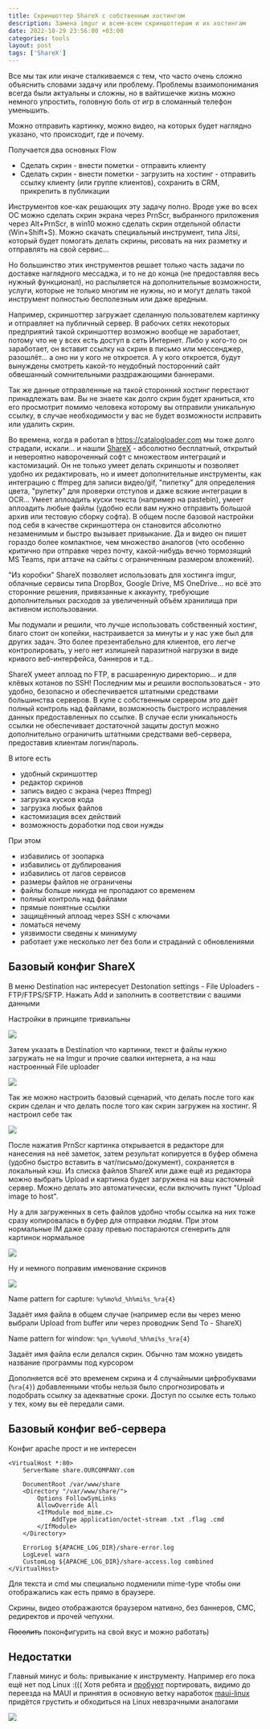 ```yaml
---
title: Скриншоттер ShareX с собственным хостингом
description: Замена imgur и всем-всем скриншоттерам и их хостингам
date: 2022-10-29 23:56:00 +03:00
categories: tools
layout: post
tags: ['ShareX']
---
```


Все мы так или иначе сталкиваемся с тем, что часто очень сложно объяснить словами задачу или проблему. 
Проблемы взаимопонимания всегда были актуальны и сложны, но в вайтишечке жизнь можно немного упростить, головную боль от игр в сломанный телефон уменьшить.

Можно отправить картинку, можно видео, на которых будет наглядно указано, что происходит, где и почему. 

Получается два основных Flow
- Сделать скрин - внести пометки - отправить клиенту
- Сделать скрин - внести пометки - загрузить на хостинг - отправить ссылку клиенту (или группе клиентов), сохранить в CRM, прикрепить в публикации

Инструментов кое-как решающих эту задачу полно. Вроде уже во всех ОС можно сделать скрин экрана через PrnScr, выбранного приложения через Alt+PrnScr, в win10 можно сделать скрин отдельной области (Win+Shift+S). Можно скачать специальный инструмент, типа Jitsi, который будет помогать делать скрины, рисовать на них разметку и отправлять на свой сервис...

Но большинство этих инструментов решает только часть задачи по доставке наглядного мессаджа, и то не до конца (не предоставляя весь нужный функционал), но распыляется на дополнительные возможности, услуги, которые не только многим не нужны, но и могут делать такой инструмент полностью бесполезным или даже вредным.

Например, скриншоттер загружает сделанную пользователем картинку и отправляет на публичный сервер. В рабочих сетях некоторых предприятий такой скриншоттер возможно вообще не заработает, потому что не у всех есть доступ в сеть Интернет. Либо у кого-то он заработает, он вставит ссылку на скрин в письмо или мессенджер, разошлёт... а оно ни у кого не откроется. А у кого откроется, будут вынуждены смотреть какой-то неудобный посторонний сайт обвешанный сомнительными раздражающими баннерами.

Так же данные отправленные на такой сторонний хостинг перестают принадлежать вам. Вы не знаете как долго скрин будет храниться, кто его просмотрит помимо человека которому вы отправили уникальную ссылку, в случае необходимости у вас не будет возможности исправить или удалить скрин.

Во времена, когда я работал в https://catalogloader.com мы тоже долго страдали, искали... и нашли [ShareX](https://github.com/ShareX/ShareX) - абсолютно бесплатный, открытый и невероятно навороченный софт с множеством интеграций и кастомизаций. Он не только умеет делать скриншоты и позволяет удобно их редактировать, но и имеет дополнительные инструменты, как интеграцию с ffmpeg для записи видео/gif, "пипетку" для определения цвета, "рулетку" для проверки отступов и даже всякие интеграции в OCR... Умеет аплоадить куски текста (например на pastebin), умеет аплоадить любые файлы (удобно если вам нужно отправить большой архив или тестовую сборку софта).
В общем после базовой настройки под себя в качестве скриншоттера он становится абсолютно незаменимым и быстро вызывает привыкание. Да и видео он пишет гораздо более компактное, чем множество аналогов (что особенно критично при отправке через почту, какой-нибудь вечно тормозящий MS Teams, при аттаче на сайты с ограниченным размером вложений).

"Из коробки" ShareX позволяет использовать для хостинга imgur, облачные сервисы типа DropBox, Google Drive, MS OneDrive... но всё это сторонние решения, привязанные к аккаунту, требующие дополнительных расходов за увеличенный объём хранилища при активном использовании.

Мы подумали и решили, что лучше использовать собственный хостинг, благо стоит он копейки, настраивается за минуты и у нас уже был для других задач. Это более презентабельно для клиентов, его легче контролировать, у него нет излишней паразитной нагрузки в виде кривого веб-интерфейса, баннеров и т.д..

ShareX умеет аплоад по FTP, в расшаренную директорию... и для клёвых котанов по SSH! Последним мы и решили воспользоваться - это удобно, безопасно и обеспечивается штатными средствами большинства серверов. В купе с собственным сервером это даёт полный контроль над файлами, возможность быстрого исправления данных предоставленных по ссылке. В случае если уникальность ссылки не обеспечивает достаточной защиты доступ можно дополнительно ограничить штатными средствами веб-сервера, предоставив клиентам логин/пароль.

В итоге есть
- удобный скриншоттер
- редактор скринов
- запись видео с экрана (через ffmpeg)
- загрузка кусков кода
- загрузка любых файлов
- кастомизация всех действий
- возможность доработки под свои нужды

При этом
- избавились от зоопарка
- избавились от дублирования
- избавились от лагов сервисов
- размеры файлов не ограничены
- файлы больше никуда не пропадают со временем
- полный контроль над файлами
- прямые понятные ссылки
- защищённый аплоад через SSH с ключами
- ломаться нечему
- уязвимости сведены к минимуму
- работает уже несколько лет без боли и страданий с обновлениями


## Базовый конфиг ShareX

В меню Destination нас интересует Destonation settings - File Uploaders - FTP/FTPS/SFTP. Нажать Add и заполнить в соответствии с вашими данными

Настройки в принципе тривиальны

![](image-20221107152656535.png)

Затем указать в Destination что картинки, текст и файлы нужно загружать не на Imgur и прочие свалки интернета, а на наш настроенный File uploader

![](image-20221107153114507.png)

Так же можно настроить базовый сценарий, что делать после того как скрин сделан и что делать после того как скрин загружен на хостинг. Я настроил себе так

![](image-20221107153415613.png)

После нажатия PrnScr картинка открывается в редакторе для нанесения на неё заметок, затем результат копируется в буфер обмена (удобно быстро вставить в чат/письмо/документ), сохраняется в локальный кэш. Из списка файлов ShareX или даже ещё из редактора можно выбрать Upload и картинка будет загружена на ваш кастомный сервер. Можно делать это автоматически, если включить пункт "Upload image to host".

Ну а для загруженных в сеть файлов удобно чтобы ссылка на них тоже сразу копировалась в буфер для отправки людям. При этом нормальные IM даже сразу превью постараются сгенерить для картинок нормальное

![](image-20221107153453379.png)

Ну и немного поправим именование скринов

![](image-20221107154624989.png)

Name pattern for capture: `%y%mo%d_%h%mi%s_%ra{4}`

Задаёт имя файла в общем случае (например если вы через меню выбрали Upload from buffer или через проводник Send To - ShareX)


Name pattern for window: `%pn_%y%mo%d_%h%mi%s_%ra{4}`

Задаёт имя файла если делался скрин. Обычно там можно увидеть название программы под курсором

Дополняется всё это временем скрина и 4 случайными цифробуквами (`%ra{4}`) добавленными чтобы нельзя было спрогнозировать и подобрать ссылку за адекватные сроки. Доступ по ссылке есть только у тех, кому вы её передали сами.


## Базовый конфиг веб-сервера

Конфиг apache прост и не интересен

```apacheconf
<VirtualHost *:80>
    ServerName share.OURCOMPANY.com
     
    DocumentRoot /var/www/share
    <Directory "/var/www/share/">
        Options FollowSymLinks
        AllowOverride All
        <IfModule mod_mime.c>
            AddType application/octet-stream .txt .flag .cmd
        </IfModule>
    </Directory>
    
    ErrorLog ${APACHE_LOG_DIR}/share-error.log
    LogLevel warn
    CustomLog ${APACHE_LOG_DIR}/share-access.log combined
</VirtualHost>
```

Для текста и cmd мы специально подменили mime-type чтобы они отображались как есть прямо в браузере.

Скрины, видео отображаются браузером нативно, без баннеров, СМС, редиректов и прочей чепухни.

~~Посолить~~ поконфигурить на свой вкус и можно работать)


## Недостатки

Главный минус и боль: привыкание к инструменту. Например его пока ещё нет под Linux :(((
Хотя ребята и [пробуют](https://github.com/ShareX/ShareX/issues/498#issuecomment-1264622046) портировать, видимо до переезда на MAUI и принятия в основную ветку наработок [maui-linux](https://github.com/jsuarezruiz/maui-linux) придётся грустить и обходиться на Linux невзрачными аналогами

![](image-20221030000152360.png)



